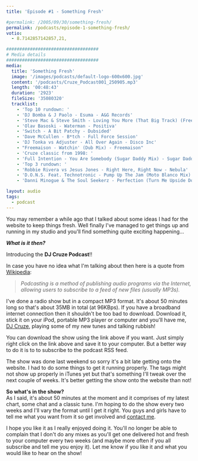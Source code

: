 ```yaml
---
title: 'Episode #1 - Something Fresh'

#permalink: /2005/09/30/something-fresh/
permalink: /podcasts/episode-1-something-fresh/
votio:
  - 8.7142857142857,21,

###################################
# Media details
###################################
media:
  title: 'Something Fresh'
  image: '/images/podcasts/default-logo-600x600.jpg'
  content: '/podcasts/Cruze_Podcast001_250905.mp3'
  length: '00:48:43'
  duration: '2923'
  fileSize: '35080320'
  tracklist:
    - 'Top 10 rundown: '
    - 'DJ Bomba & J Paolo - Esuma - A&G Records'
    - 'Steve Mac & Steve Smith - Loving You More (That Big Track) (Freemasons Remix) - CR2 Records'
    - 'Olav Basoski - Waterman - Positiva'
    - 'Switch - A Bit Patchy - Dubsided'
    - 'Dave McCullen - B*tch - Full Force Session'
    - 'DJ Tonka vs Adjuster - All Over Again - Disco Inc'
    - "Freemaison - Watchin' (Dub Mix) - Freemaison"
    - 'Cruze classic from 1998: '
    - 'Full Intention - You Are Somebody (Sugar Daddy Mix) - Sugar Daddy Records'
    - 'Top 3 rundown: '
    - 'Robbie Rivera vs Jesus Jones - Right Here, Right Now - Nebula'
    - 'D.O.N.S. Feat. Technotronic - Pump Up The Jam (Moto Blanco Mix) - Data'
    - 'Danni Minogue & The Soul Seekerz - Perfection (Turn Me Upside Down) (Seamus Haji & Emmanuel Mix) - AATW'

layout: audio
tags:
  - podcast
---
```


You may remember a while ago that I talked about some ideas I had for the website to keep things fresh. Well finally I've managed to get things up and running in my studio and you'll find something quite exciting happening...

**_What is it then?_**

Introducing the **DJ Cruze Podcast**!!

In case you have no idea what I'm talking about then here is a quote from [Wikipedia](https://en.wikipedia.org/wiki/Podcast):

> _Podcasting is a method of publishing audio programs via the Internet, allowing users to subscribe to a feed of new files (usually MP3s)._

I've done a radio show but in a compact MP3 format. It's about 50 minutes long so that's about 35MB in total (at 96KBps). If you have a broadband internet connection then it shouldn't be too bad to download. Download it, stick it on your iPod, portable MP3 player or computer and you'll have me, [DJ Cruze]({{site.url}}), playing some of my new tunes and talking rubbish!

You can download the show using the link above if you want. Just simply right click on the link above and save it to your computer. But a better way to do it is to to subscribe to the podcast RSS feed.

The show was done last weekend so sorry it's a bit late getting onto the website. I had to do some things to get it running properly. The tags might not show up properly in iTunes yet but that's something I'll tweak over the next couple of weeks. It's better getting the show onto the website than not!

**So what's in the show?**  
As I said, it's about 50 minutes at the moment and it comprises of my latest chart, some chat and a classic tune. I'm hoping to do the show every two weeks and I'll vary the format until I get it right. You guys and girls have to tell me what you want from it so get involved and [contact me](/contact).

I hope you like it as I really enjoyed doing it. You'll no longer be able to complain that I don't do any mixes as you'll get one delivered hot and fresh to your computer every two weeks (and maybe more often if you all subscribe and tell me you enjoy it). Let me know if you like it and what you would like to hear on the show!
